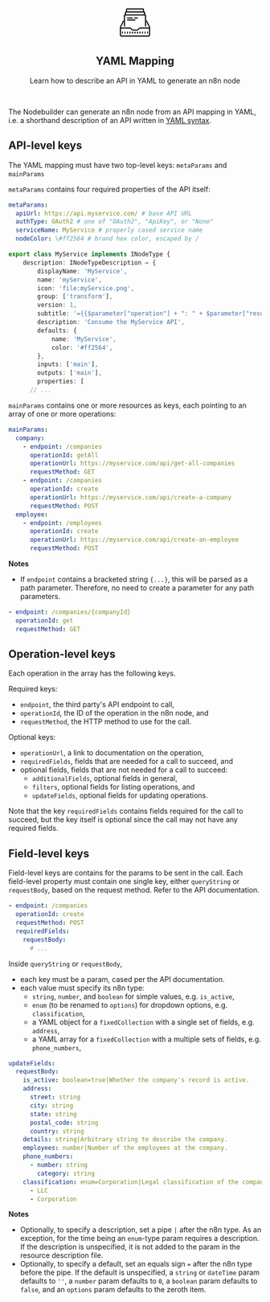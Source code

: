 <p align="center">
  <img src="./icons8-product-documents-64.png" />
</p>

<p align="center">
  <h2 align="center">YAML Mapping</h2>
</p>

<p align="center">
  Learn how to describe an API in YAML to generate an n8n node
</p>

<br>

The Nodebuilder can generate an n8n node from an API mapping in YAML, i.e. a shorthand description of an API written in [YAML syntax](https://docs.ansible.com/ansible/latest/reference_appendices/YAMLSyntax.html).

## API-level keys

The YAML mapping must have two top-level keys: `metaParams` and `mainParams`

`metaParams` contains four required properties of the API itself:

```yaml
metaParams:
  apiUrl: https://api.myservice.com/ # base API URL
  authType: OAuth2 # one of "OAuth2", "ApiKey", or "None"
  serviceName: MyService # properly cased service name
  nodeColor: \#ff2564 # brand hex color, escaped by /
```

```ts
export class MyService implements INodeType {
	description: INodeTypeDescription = {
		displayName: 'MyService',
		name: 'myService',
		icon: 'file:myService.png',
		group: ['transform'],
		version: 1,
		subtitle: '={{$parameter["operation"] + ": " + $parameter["resource"]}}',
		description: 'Consume the MyService API',
		defaults: {
			name: 'MyService',
			color: '#ff2564',
		},
		inputs: ['main'],
		outputs: ['main'],
		properties: [
      // ...
```

`mainParams` contains one or more resources as keys, each pointing to an array of one or more operations:

```yaml
mainParams:
  company:
    - endpoint: /companies
      operationId: getAll
      operationUrl: https://myservice.com/api/get-all-companies
      requestMethod: GET
    - endpoint: /companies
      operationId: create
      operationUrl: https://myservice.com/api/create-a-company
      requestMethod: POST
  employee:
    - endpoint: /employees
      operationId: create
      operationUrl: https://myservice.com/api/create-an-employee
      requestMethod: POST
```

**Notes**

- If `endpoint` contains a bracketed string `{...}`, this will be parsed as a path parameter. Therefore, no need to create a parameter for any path parameters.

```yaml
- endpoint: /companies/{companyId}
  operationId: get
  requestMethod: GET
```

## Operation-level keys

Each operation in the array has the following keys.

Required keys:

- `endpoint`, the third party's API endpoint to call,
- `operationId`, the ID of the operation in the n8n node, and
- `requestMethod`, the HTTP method to use for the call.

Optional keys:

- `operationUrl`, a link to documentation on the operation,
- `requiredFields`, fields that are needed for a call to succeed, and
- optional fields, fields that are not needed for a call to succeed:
  - `additionalFields`, optional fields in general,
  - `filters`, optional fields for listing operations, and
  - `updateFields`, optional fields for updating operations.

Note that the key `requiredFields` contains fields required for the call to succeed, but the key itself is optional since the call may not have any required fields.

## Field-level keys

Field-level keys are contains for the params to be sent in the call. Each field-level property must contain one single key, either `queryString` or `requestBody`, based on the request method. Refer to the API documentation.

```yaml
- endpoint: /companies
  operationId: create
  requestMethod: POST
  requiredFields:
    requestBody:
      # ...
```

Inside `queryString` or `requestBody`,

- each key must be a param, cased per the API documentation.
- each value must specify its n8n type:
  - `string`, `number`, and `boolean` for simple values, e.g. `is_active`,
  - `enum` (to be renamed to `options`) for dropdown options, e.g. `classification`,
  - a YAML object for a `fixedCollection` with a single set of fields, e.g. `address`,
  - a YAML array for a `fixedCollection` with a multiple sets of fields, e.g. `phone_numbers`,

```yaml
updateFields:
  requestBody:
    is_active: boolean=true|Whether the company's record is active.
    address:
      street: string
      city: string
      state: string
      postal_code: string
      country: string
    details: string|Arbitrary string to describe the company.
    employees: number|Number of the employees at the company.
    phone_numbers:
      - number: string
        category: string
    classification: enum=Corporation|Legal classification of the company.
      - LLC
      - Corporation
```

**Notes**

- Optionally, to specify a description, set a pipe `|` after the n8n type. As an exception, for the time being an `enum`-type param requires a description. If the description is unspecified, it is not added to the param in the resource description file.
- Optionally, to specify a default, set an equals sign `=` after the n8n type before the pipe. If the default is unspecified, a `string` or `dateTime` param defaults to `''`, a `number` param defaults to `0`, a `boolean` param defaults to `false`, and an `options` param defaults to the zeroth item.
